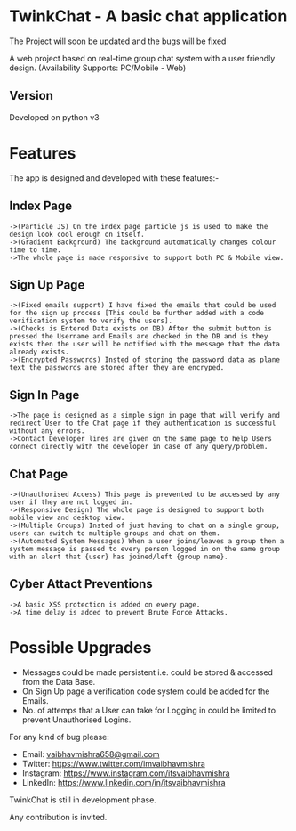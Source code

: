 TwinkChat - A basic chat application
==============

The Project will soon be updated and the bugs will be fixed

A web project based on real-time group chat system with a user friendly design.
(Availability Supports: PC/Mobile - Web)

Version
--------------

Developed on python v3


Features
==============

    
The app is designed and developed with these features:-

Index Page
-----------

    ->(Particle JS) On the index page particle js is used to make the design look cool enough on itself.
    ->(Gradient Background) The background automatically changes colour time to time.
    ->The whole page is made responsive to support both PC & Mobile view.

Sign Up Page
--------------

    ->(Fixed emails support) I have fixed the emails that could be used for the sign up process [This could be further added with a code verification system to verify the users].
    ->(Checks is Entered Data exists on DB) After the submit button is pressed the Username and Emails are checked in the DB and is they exists then the user will be notified with the message that the data already exists.
    ->(Encrypted Passwords) Insted of storing the password data as plane text the passwords are stored after they are encryped.

Sign In Page
--------------

    ->The page is designed as a simple sign in page that will verify and redirect User to the Chat page if they authentication is successful without any errors.
    ->Contact Developer lines are given on the same page to help Users connect directly with the developer in case of any query/problem.


Chat Page
----------

    ->(Unauthorised Access) This page is prevented to be accessed by any user if they are not logged in.
    ->(Responsive Design) The whole page is designed to support both mobile view and desktop view.
    ->(Multiple Groups) Insted of just having to chat on a single group, users can switch to multiple groups and chat on them.
    ->(Automated System Messages) When a user joins/leaves a group then a system message is passed to every person logged in on the same group with an alert that {user} has joined/left {group name}.


Cyber Attact Preventions
--------------------------
    ->A basic XSS protection is added on every page.
    ->A time delay is added to prevent Brute Force Attacks.


Possible Upgrades
===================

- Messages could be made persistent i.e. could be stored & accessed from the Data Base.
- On Sign Up page a verification code system could be added for the Emails. 
- No. of attemps that a User can take for Logging in could be limited to prevent Unauthorised Logins.

For any kind of bug please:

- Email: vaibhavmishra658@gmail.com 
- Twitter: https://www.twitter.com/imvaibhavmishra
- Instagram: https://www.instagram.com/itsvaibhavmishra
- LinkedIn: https://www.linkedin.com/in/itsvaibhavmishra

TwinkChat is still in development phase.

Any contribution is invited. 



